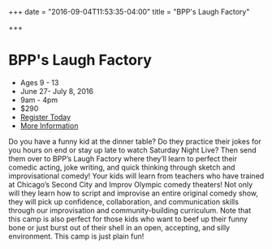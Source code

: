 +++
date = "2016-09-04T11:53:35-04:00"
title = "BPP's Laugh Factory"

+++

# BPP's Laugh Factory

* Ages 9 - 13
* June 27- July 8, 2016
* 9am - 4pm
* $290
* [Register Today](2016_IvyTech_YouthSummerCamps_Registration_earlyBPP.pdf)
* [More Information](mailto:bppwrite@newplays.org)

Do you have a funny kid at the dinner table? Do they practice their jokes for you hours on end or stay up late to watch Saturday Night Live? Then send them over to BPP’s Laugh Factory where they’ll learn to perfect their comedic acting, joke writing, and quick thinking through sketch and improvisational comedy! Your kids will learn from teachers who have trained at Chicago’s Second City and Improv Olympic comedy theaters! Not only will they learn how to script and improvise an entire original comedy show, they will pick up confidence, collaboration, and communication skills through our improvisation and community-building curriculum. Note that this camp is also perfect for those kids who want to beef up their funny bone or just burst out of their shell in an open, accepting, and silly environment. This camp is just plain fun!

